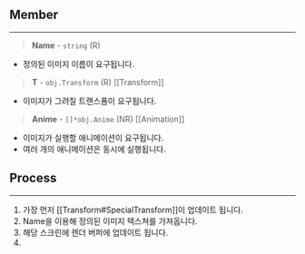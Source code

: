 ## Member
- - -
> **Name** - `string` (R)
- 정의된 이미지 이름이 요구됩니다.

> **T** - `obj.Transform` (R) [[Transform]]
- 이미지가 그려질 트랜스폼이 요구됩니다.

> **Anime** - `[]*obj.Anime` (NR) [[Animation]]
- 이미지가 실행할 애니메이션이 요구됩니다.
- 여러 개의 애니메이션은 동시에 실행됩니다.

## Process
- - -
 1. 가장 먼저 [[Transform#SpecialTransform]]이 업데이트 됩니다.
 2. Name을 이용해 정의된 이미지 텍스쳐를 가져옵니다.
 3. 해당 스크린에 렌더 버퍼에 업데이트 됩니다.
 4. 



